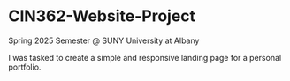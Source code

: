 # CIN362-Website-Project
Spring 2025 Semester @ SUNY University at Albany

I was tasked to create a simple and responsive landing page for a personal portfolio. 
